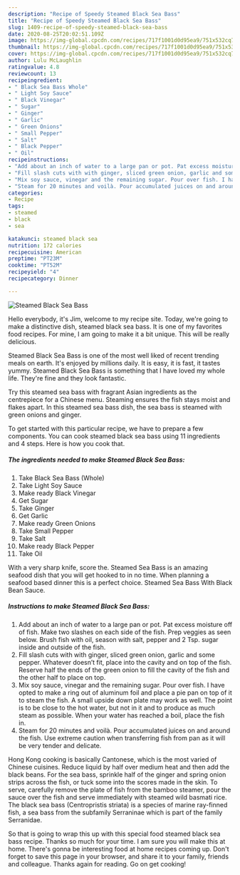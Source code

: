 ```yaml
---
description: "Recipe of Speedy Steamed Black Sea Bass"
title: "Recipe of Speedy Steamed Black Sea Bass"
slug: 1409-recipe-of-speedy-steamed-black-sea-bass
date: 2020-08-25T20:02:51.109Z
image: https://img-global.cpcdn.com/recipes/717f1001d0d95ea9/751x532cq70/steamed-black-sea-bass-recipe-main-photo.jpg
thumbnail: https://img-global.cpcdn.com/recipes/717f1001d0d95ea9/751x532cq70/steamed-black-sea-bass-recipe-main-photo.jpg
cover: https://img-global.cpcdn.com/recipes/717f1001d0d95ea9/751x532cq70/steamed-black-sea-bass-recipe-main-photo.jpg
author: Lulu McLaughlin
ratingvalue: 4.8
reviewcount: 13
recipeingredient:
- " Black Sea Bass Whole"
- " Light Soy Sauce"
- " Black Vinegar"
- " Sugar"
- " Ginger"
- " Garlic"
- " Green Onions"
- " Small Pepper"
- " Salt"
- " Black Pepper"
- " Oil"
recipeinstructions:
- "Add about an inch of water to a large pan or pot. Pat excess moisture off of fish. Make two slashes on each side of the fish. Prep veggies as seen below. Brush fish with oil, season with salt, pepper and 2 Tsp. sugar inside and outside of the fish."
- "Fill slash cuts with with ginger, sliced green onion, garlic and some pepper. Whatever doesn’t fit, place into the cavity and on top of the fish. Reserve half the ends of the green onion to fill the cavity of the fish and the other half to place on top."
- "Mix soy sauce, vinegar and the remaining sugar. Pour over fish. I have opted to make a ring out of aluminum foil and place a pie pan on top of it to steam the fish. A small upside down plate may work as well. The point is to be close to the hot water, but not in it and to produce as much steam as possible. When your water has reached a boil, place the fish in."
- "Steam for 20 minutes and voilà. Pour accumulated juices on and around the fish. Use extreme caution when transferring fish from pan as it will be very tender and delicate."
categories:
- Recipe
tags:
- steamed
- black
- sea

katakunci: steamed black sea 
nutrition: 172 calories
recipecuisine: American
preptime: "PT23M"
cooktime: "PT52M"
recipeyield: "4"
recipecategory: Dinner

---
```



![Steamed Black Sea Bass](https://img-global.cpcdn.com/recipes/717f1001d0d95ea9/751x532cq70/steamed-black-sea-bass-recipe-main-photo.jpg)

Hello everybody, it's Jim, welcome to my recipe site. Today, we're going to make a distinctive dish, steamed black sea bass. It is one of my favorites food recipes. For mine, I am going to make it a bit unique. This will be really delicious.

Steamed Black Sea Bass is one of the most well liked of recent trending meals on earth. It's enjoyed by millions daily. It is easy, it is fast, it tastes yummy. Steamed Black Sea Bass is something that I have loved my whole life. They're fine and they look fantastic.

Try this steamed sea bass with fragrant Asian ingredients as the centrepiece for a Chinese menu. Steaming ensures the fish stays moist and flakes apart. In this steamed sea bass dish, the sea bass is steamed with green onions and ginger.


To get started with this particular recipe, we have to prepare a few components. You can cook steamed black sea bass using 11 ingredients and 4 steps. Here is how you cook that.

<!--inarticleads1-->

##### The ingredients needed to make Steamed Black Sea Bass:

1. Take  Black Sea Bass (Whole)
1. Take  Light Soy Sauce
1. Make ready  Black Vinegar
1. Get  Sugar
1. Take  Ginger
1. Get  Garlic
1. Make ready  Green Onions
1. Take  Small Pepper
1. Take  Salt
1. Make ready  Black Pepper
1. Take  Oil


With a very sharp knife, score the. Steamed Sea Bass is an amazing seafood dish that you will get hooked to in no time. When planning a seafood based dinner this is a perfect choice. Steamed Sea Bass With Black Bean Sauce. 

<!--inarticleads2-->

##### Instructions to make Steamed Black Sea Bass:

1. Add about an inch of water to a large pan or pot. Pat excess moisture off of fish. Make two slashes on each side of the fish. Prep veggies as seen below. Brush fish with oil, season with salt, pepper and 2 Tsp. sugar inside and outside of the fish.
1. Fill slash cuts with with ginger, sliced green onion, garlic and some pepper. Whatever doesn’t fit, place into the cavity and on top of the fish. Reserve half the ends of the green onion to fill the cavity of the fish and the other half to place on top.
1. Mix soy sauce, vinegar and the remaining sugar. Pour over fish. I have opted to make a ring out of aluminum foil and place a pie pan on top of it to steam the fish. A small upside down plate may work as well. The point is to be close to the hot water, but not in it and to produce as much steam as possible. When your water has reached a boil, place the fish in.
1. Steam for 20 minutes and voilà. Pour accumulated juices on and around the fish. Use extreme caution when transferring fish from pan as it will be very tender and delicate.


Hong Kong cooking is basically Cantonese, which is the most varied of Chinese cuisines. Reduce liquid by half over medium heat and then add the black beans. For the sea bass, sprinkle half of the ginger and spring onion strips across the fish, or tuck some into the scores made in the skin. To serve, carefully remove the plate of fish from the bamboo steamer, pour the sauce over the fish and serve immediately with steamed wild basmati rice. The black sea bass (Centropristis striata) is a species of marine ray-finned fish, a sea bass from the subfamily Serraninae which is part of the family Serranidae. 

So that is going to wrap this up with this special food steamed black sea bass recipe. Thanks so much for your time. I am sure you will make this at home. There's gonna be interesting food at home recipes coming up. Don't forget to save this page in your browser, and share it to your family, friends and colleague. Thanks again for reading. Go on get cooking!
